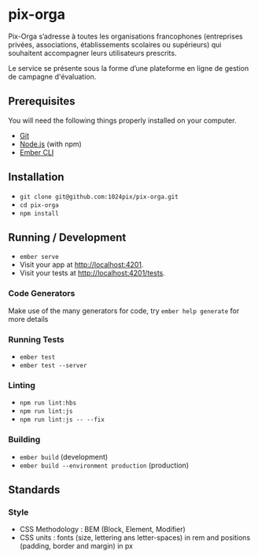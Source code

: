 # pix-orga

Pix-Orga s’adresse à toutes les organisations francophones (entreprises privées, associations, établissements scolaires ou supérieurs) qui souhaitent accompagner leurs utilisateurs prescrits.

Le service se présente sous la forme d’une plateforme en ligne de gestion de campagne d'évaluation.

## Prerequisites

You will need the following things properly installed on your computer.

* [Git](https://git-scm.com/)
* [Node.js](https://nodejs.org/) (with npm)
* [Ember CLI](https://ember-cli.com/)

## Installation

* `git clone git@github.com:1024pix/pix-orga.git` 
* `cd pix-orga`
* `npm install`

## Running / Development

* `ember serve`
* Visit your app at [http://localhost:4201](http://localhost:4201).
* Visit your tests at [http://localhost:4201/tests](http://localhost:4201/tests).

### Code Generators

Make use of the many generators for code, try `ember help generate` for more details

### Running Tests

* `ember test`
* `ember test --server`

### Linting

* `npm run lint:hbs`
* `npm run lint:js`
* `npm run lint:js -- --fix`

### Building

* `ember build` (development)
* `ember build --environment production` (production)

## Standards

### Style 

* CSS Methodology : BEM (Block, Element, Modifier)
* CSS units : fonts (size, lettering ans letter-spaces) in rem and positions (padding, border and margin) in px

